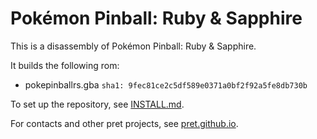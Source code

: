 # Pokémon Pinball: Ruby & Sapphire

This is a disassembly of Pokémon Pinball: Ruby & Sapphire.

It builds the following rom:

* pokepinballrs.gba `sha1: 9fec81ce2c5df589e0371a0bf2f92a5fe8db730b`

To set up the repository, see [INSTALL.md](INSTALL.md).

For contacts and other pret projects, see [pret.github.io](https://pret.github.io/).
